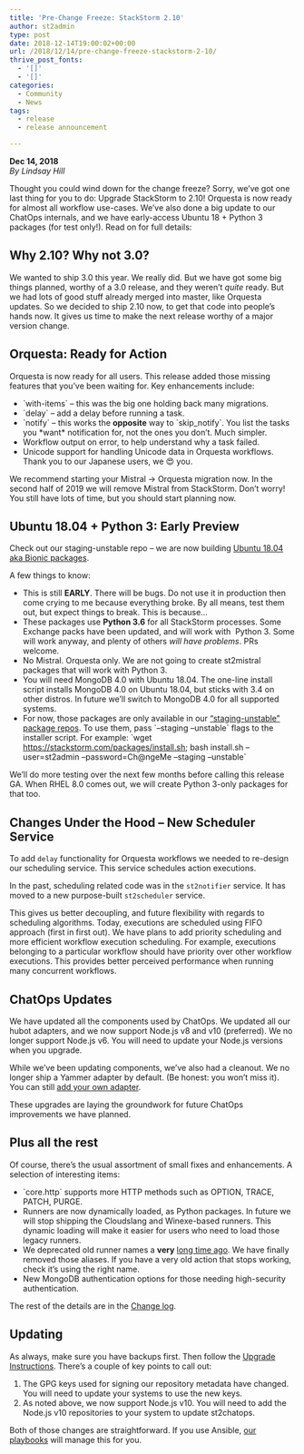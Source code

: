 ```yaml
---
title: 'Pre-Change Freeze: StackStorm 2.10'
author: st2admin
type: post
date: 2018-12-14T19:00:02+00:00
url: /2018/12/14/pre-change-freeze-stackstorm-2-10/
thrive_post_fonts:
  - '[]'
  - '[]'
categories:
  - Community
  - News
tags:
  - release
  - release announcement

---
```

**Dec 14, 2018**  
_By Lindsay Hill_

Thought you could wind down for the change freeze? Sorry, we’ve got one last thing for you to do: Upgrade StackStorm to 2.10! Orquesta is now ready for almost all workflow use-cases. We’ve also done a big update to our ChatOps internals, and we have early-access Ubuntu 18 + Python 3 packages (for test only!). Read on for full details:

<!--more-->

## Why 2.10? Why not 3.0?

We wanted to ship 3.0 this year. We really did. But we have got some big things planned, worthy of a 3.0 release, and they weren’t _quite_ ready. But we had lots of good stuff already merged into master, like Orquesta updates. So we decided to ship 2.10 now, to get that code into people&#8217;s hands now. It gives us time to make the next release worthy of a major version change.

## Orquesta: Ready for Action

Orquesta is now ready for all users. This release added those missing features that you’ve been waiting for. Key enhancements include:

  * \`with-items\` &#8211; this was the big one holding back many migrations.
  * \`delay\` &#8211; add a delay before running a task.
  * \`notify\` &#8211; this works the **opposite** way to \`skip_notify\`. You list the tasks you \*want\* notification for, not the ones you don’t. Much simpler.
  * Workflow output on error, to help understand why a task failed.
  * Unicode support for handling Unicode data in Orquesta workflows. Thank you to our Japanese users, we 😍 you.

We recommend starting your Mistral -> Orquesta migration now. In the second half of 2019 we will remove Mistral from StackStorm. Don&#8217;t worry! You still have lots of time, but you should start planning now.

## Ubuntu 18.04 + Python 3: Early Preview

Check out our staging-unstable repo &#8211; we are now building [Ubuntu 18.04 aka Bionic packages][1].

A few things to know:

  * This is still **EARLY**. There will be bugs. Do not use it in production then come crying to me because everything broke. By all means, test them out, but expect things to break. This is because&#8230;
  * These packages use **Python 3.6** for all StackStorm processes. Some Exchange packs have been updated, and will work with  Python 3. Some will work anyway, and plenty of others _will have problems_. PRs welcome.
  * No Mistral. Orquesta only. We are not going to create st2mistral packages that will work with Python 3.
  * You will need MongoDB 4.0 with Ubuntu 18.04. The one-line install script installs MongoDB 4.0 on Ubuntu 18.04, but sticks with 3.4 on other distros. In future we’ll switch to MongoDB 4.0 for all supported systems.
  * For now, those packages are only available in our [“staging-unstable” package repos][1]. To use them, pass \`&#8211;staging &#8211;unstable\` flags to the installer script. For example: \`wget https://stackstorm.com/packages/install.sh; bash install.sh &#8211;user=st2admin &#8211;password=Ch@ngeMe &#8211;staging &#8211;unstable\`

We’ll do more testing over the next few months before calling this release GA. When RHEL 8.0 comes out, we will create Python 3-only packages for that too.

## Changes Under the Hood &#8211; New Scheduler Service

To add `delay` functionality for Orquesta workflows we needed to re-design our scheduling service. This service schedules action executions.

In the past, scheduling related code was in the `st2notifier` service. It has moved to a new purpose-built `st2scheduler` service.

This gives us better decoupling, and future flexibility with regards to scheduling algorithms. Today, executions are scheduled using FIFO approach (first in first out). We have plans to add priority scheduling and more efficient workflow execution scheduling. For example, executions belonging to a particular workflow should have priority over other workflow executions. This provides better perceived performance when running many concurrent workflows.

## ChatOps Updates

We have updated all the components used by ChatOps. We updated all our hubot adapters, and we now support Node.js v8 and v10 (preferred). We no longer support Node.js v6. You will need to update your Node.js versions when you upgrade.

While we’ve been updating components, we’ve also had a cleanout. We no longer ship a Yammer adapter by default. (Be honest: you won’t miss it). You can still [add your own adapter][2].

These upgrades are laying the groundwork for future ChatOps improvements we have planned.

## Plus all the rest

Of course, there’s the usual assortment of small fixes and enhancements. A selection of interesting items:

  * \`core.http\` supports more HTTP methods such as OPTION, TRACE, PATCH, PURGE.
  * Runners are now dynamically loaded, as Python packages. In future we will stop shipping the Cloudslang and Winexe-based runners. This dynamic loading will make it easier for users who need to load those legacy runners.
  * We deprecated old runner names a **very** [long time ago][3]. We have finally removed those aliases. If you have a very old action that stops working, check it’s using the right name.
  * New MongoDB authentication options for those needing high-security authentication.

The rest of the details are in the [Change log][4].

## Updating

As always, make sure you have backups first. Then follow the [Upgrade Instructions][5]. There’s a couple of key points to call out:

  1. The GPG keys used for signing our repository metadata have changed. You will need to update your systems to use the new keys.
  2. As noted above, we now support Node.js v10. You will need to add the Node.js v10 repositories to your system to update st2chatops.

Both of those changes are straightforward. If you use Ansible, [our playbooks][6] will manage this for you.

 [1]: https://packagecloud.io/app/StackStorm/staging-unstable/search?q=&filter=all&dist=bionic
 [2]: https://docs.stackstorm.com/latest/chatops/chatops.html#using-an-external-adapter
 [3]: https://docs.stackstorm.com/upgrade_notes.html#st2-v0-9
 [4]: https://docs.stackstorm.com/changelog.html
 [5]: https://docs.stackstorm.com/latest/install/upgrades.html
 [6]: https://github.com/StackStorm/ansible-st2
